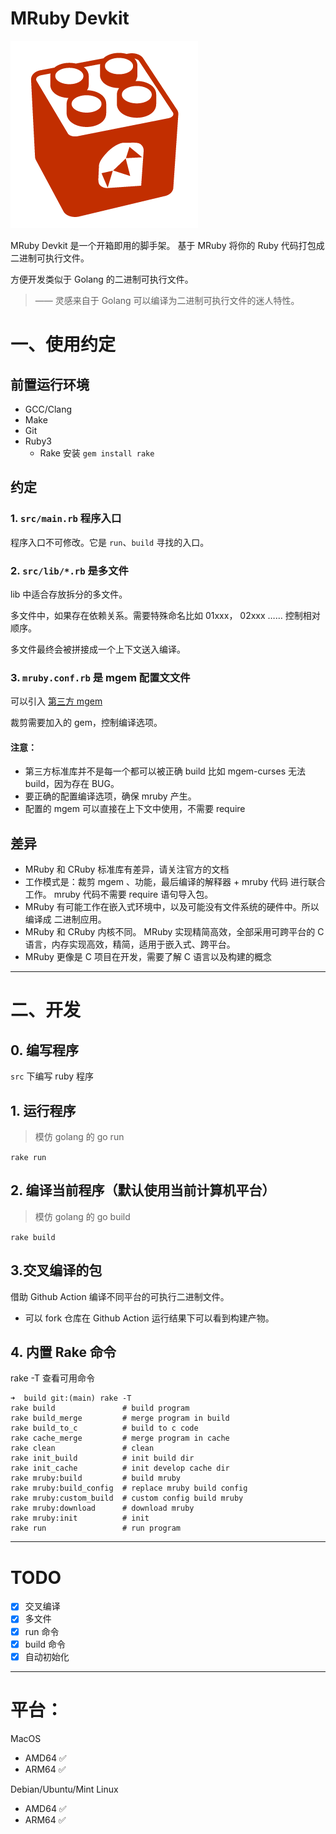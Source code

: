 # MRuby Devkit

![mruby](./doc/logo.png)

MRuby Devkit 是一个开箱即用的脚手架。 基于 MRuby 将你的 Ruby 代码打包成 二进制可执行文件。

方便开发类似于 Golang 的二进制可执行文件。

> —— 灵感来自于 Golang 可以编译为二进制可执行文件的迷人特性。



# 一、使用约定

## 前置运行环境

* GCC/Clang
* Make
* Git
* Ruby3
  * Rake 安装 `gem install rake`



## 约定

### 1. `src/main.rb` 程序入口

程序入口不可修改。它是 `run`、`build` 寻找的入口。

### 2. `src/lib/*.rb` 是多文件

lib 中适合存放拆分的多文件。

多文件中，如果存在依赖关系。需要特殊命名比如 01xxx， 02xxx …… 控制相对顺序。

多文件最终会被拼接成一个上下文送入编译。

### 3. `mruby.conf.rb` 是 mgem 配置文文件

可以引入 [第三方 mgem ](https://mruby.org/libraries/)

裁剪需要加入的 gem，控制编译选项。

#### 注意：
* 第三方标准库并不是每一个都可以被正确 build 比如 mgem-curses 无法 build，因为存在 BUG。
* 要正确的配置编译选项，确保 mruby 产生。
* 配置的 mgem 可以直接在上下文中使用，不需要 require

## 差异

* MRuby 和 CRuby 标准库有差异，请关注官方的文档
* 工作模式是：裁剪 mgem 、功能，最后编译的解释器 + mruby 代码 进行联合工作。 mruby 代码不需要 require 语句导入包。
* MRuby 有可能工作在嵌入式环境中，以及可能没有文件系统的硬件中。所以编译成 二进制应用。
* MRuby 和 CRuby 内核不同。 MRuby 实现精简高效，全部采用可跨平台的 C 语言，内存实现高效，精简，适用于嵌入式、跨平台。
* MRuby 更像是 C 项目在开发，需要了解 C 语言以及构建的概念

---

# 二、开发

## 0. 编写程序

`src` 下编写 ruby 程序

## 1. 运行程序

> 模仿 golang 的 go run

`rake run`

## 2. 编译当前程序（默认使用当前计算机平台）

> 模仿 golang 的 go build

`rake build`

## 3.交叉编译的包

借助 Github Action 编译不同平台的可执行二进制文件。

* 可以 fork 仓库在  Github Action 运行结果下可以看到构建产物。

## 4. 内置 Rake 命令

rake -T 查看可用命令

```
➜  build git:(main) rake -T
rake build               # build program
rake build_merge         # merge program in build
rake build_to_c          # build to c code
rake cache_merge         # merge program in cache
rake clean               # clean
rake init_build          # init build dir
rake init_cache          # init develop cache dir
rake mruby:build         # build mruby
rake mruby:build_config  # replace mruby build config
rake mruby:custom_build  # custom config build mruby
rake mruby:download      # download mruby
rake mruby:init          # init
rake run                 # run program
```


----

# TODO

- [x] 交叉编译
- [x] 多文件
- [x] run 命令 
- [x] build 命令 
- [x] 自动初始化

---

# 平台：

MacOS

- AMD64 ✅
- ARM64 ✅

Debian/Ubuntu/Mint Linux

- AMD64 ✅
- ARM64 ✅

